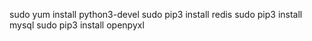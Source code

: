 sudo yum install python3-devel
sudo pip3 install redis
sudo pip3 install mysql
sudo pip3 install openpyxl
